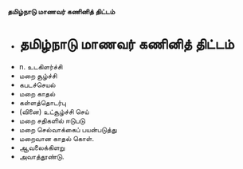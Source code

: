 **தமிழ்நாடு மாணவர் கணினித் திட்டம்**
- # தமிழ்நாடு மாணவர் கணினித் திட்டம்
- n. உடகிளர்ச்சி
- மறை சூழ்ச்சி
- கபடச்செயல்
- மறை காதல்
- கள்ளத்தொடர்பு
- (வினை) உட்சூழ்ச்சி செய்
- மறை சதிகளில் ஈடுபடு
- மறை செல்வாக்கைப் பயன்படுத்து
- மறைவான காதல் கொள்.
- ஆவலைக்கிளறு
- அவாத்தூண்டு.

